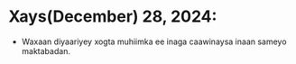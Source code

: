 # Xays(December) 28, 2024:
- Waxaan diyaariyey xogta muhiimka ee inaga caawinaysa inaan sameyo maktabadan.